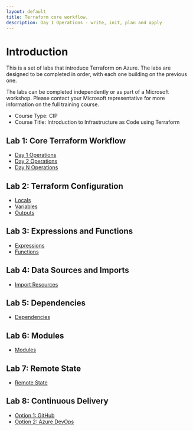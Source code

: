 ```yaml
---
layout: default
title: Terraform core workflow.
description: Day 1 Operations - write, init, plan and apply
---
```


# Introduction

This is a set of labs that introduce Terraform on Azure. The labs are designed to be completed in order, with each one building on the previous one.

The labs can be completed independently or as part of a Microsoft workshop. Please contact your Microsoft representative for more information on the full training course.

* Course Type: CIP
* Course Title: Introduction to Infrastructure as Code using Terraform

## Lab 1: Core Terraform Workflow

* [Day 1 Operations](01-core-terraform-workflow/01-day-1-operations.md)
* [Day 2 Operations](1_core_workflow/day2_operation.md)
* [Day N Operations](1_core_workflow/dayn_operation.md)

## Lab 2: Terraform Configuration

* [Locals](2_tf_config/1_locals.md)
* [Variables](2_tf_config/2_variables.md)
* [Outputs](2_tf_config/3_outputs.md)

## Lab 3: Expressions and Functions

* [Expressions](3_expressions_and_functions/1_expressions.md)
* [Functions](3_expressions_and_functions/2_functions.md)

## Lab 4: Data Sources and Imports

* [Import Resources](4_data_sources_and_imports/1_import_resources.md)

## Lab 5: Dependencies

* [Dependencies](5_dependencies/1_dependencies.md)

## Lab 6: Modules

* [Modules](6_modules/1_module.md)

## Lab 7: Remote State

* [Remote State](7_remote_state/1_remote_state.md)

## Lab 8: Continuous Delivery

* [Option 1: GitHub](9_continuous_delivery/1_github.md)
* [Option 2: Azure DevOps](9_continuous_delivery/2_azure_devops.md)
